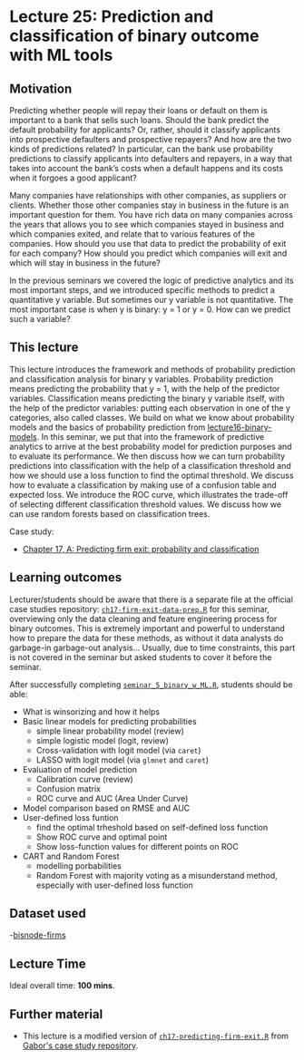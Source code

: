 # Lecture 25: Prediction and classification of binary outcome with ML tools

## Motivation

Predicting whether people will repay their loans or default on them is important to a bank that sells such loans. Should the bank predict the default probability for applicants? Or, rather, should it classify applicants into prospective defaulters and prospective repayers? And how are the two kinds of predictions related? In particular, can the bank use probability predictions to classify applicants into defaulters and repayers, in a way that takes into account the bank’s costs when a default happens and its costs when it forgoes a good applicant?

Many companies have relationships with other companies, as suppliers or clients. Whether those other companies stay in business in the future is an important question for them. You have rich data on many companies across the years that allows you to see which companies stayed in business and which companies exited, and relate that to various features of the companies. How should you use that data to predict the probability of exit for each company? How should you predict which companies will exit and which will stay in business in the future?

In the previous seminars we covered the logic of predictive analytics and its most important steps, and we introduced specific methods to predict a quantitative y variable. But sometimes our y variable is not quantitative. The most important case is when y is binary: y = 1 or y = 0. How can we predict such a variable?

## This lecture

This lecture introduces the framework and methods of probability prediction and classification analysis for binary y variables. Probability prediction means predicting the probability that y = 1, with the help of the predictor variables. Classification means predicting the binary y variable itself, with the help of the predictor variables: putting each observation in one of the y categories, also called classes. We build on what we know about probability models and the basics of probability prediction from [lecture16-binary-models](https://github.com/gabors-data-analysis/da-coding-rstats/tree/main/lecture16-binary-models). In this seminar, we put that into the framework of predictive analytics to arrive at the best probability model for prediction purposes and to evaluate its performance. We then discuss how we can turn probability predictions into classification with the help of a classification threshold and how we should use a loss function to find the optimal threshold. We discuss how to evaluate a classification by making use of a confusion table and expected loss. We introduce the ROC curve, which illustrates the trade-off of selecting different classification threshold values. We discuss how we can use random forests based on classification trees. 

Case study:
  - [Chapter 17, A: Predicting firm exit: probability and classification](https://gabors-data-analysis.com/casestudies/#ch17a-predicting-firm-exit-probability-and-classification)

## Learning outcomes

Lecturer/students should be aware that there is a separate file at the official case studies repository: [`ch17-firm-exit-data-prep.R`](https://github.com/gabors-data-analysis/da_case_studies/blob/master/ch17-predicting-firm-exit/ch17-firm-exit-data-prep.R) for this seminar, overviewing only the data cleaning and feature engineering process for binary outcomes. This is extremely important and powerful to understand how to prepare the data for these methods, as without it data analysts do garbage-in garbage-out analysis... Usually, due to time constraints, this part is not covered in the seminar but asked students to cover it before the seminar.

After successfully completing [`seminar_5_binary_w_ML.R`](https://github.com/gabors-data-analysis/da-coding-rstats/blob/main/part-III-case-studies/seminar05-binary-wML-predicting-firm-exit/codes/seminar_5_binary_w_ML.R), students should be able:

  - What is winsorizing and how it helps
  - Basic linear models for predicting probabilities
    - simple linear probability model (review)
    - simple logistic model (logit, review)
    - Cross-validation with logit model (via `caret`)
    - LASSO with logit model (via `glmnet` and `caret`)
  - Evaluation of model prediction
    - Calibration curve (review)
    - Confusion matrix
    - ROC curve and AUC (Area Under Curve) 
  - Model comparison based on RMSE and AUC
  - User-defined loss funtion
    - find the optimal trheshold based on self-defined loss function
    - Show ROC curve and optimal point
    - Show loss-function values for different points on ROC  
  - CART and Random Forest
    - modelling porbabilities
    - Random Forest with majority voting as a misunderstand method, especially with user-defined loss function     

## Dataset used

  -[bisnode-firms](https://gabors-data-analysis.com/datasets/#bisnode-firms)

## Lecture Time

Ideal overall time: **100 mins**.


## Further material

  - This lecture is a modified version of [`ch17-predicting-firm-exit.R`](https://github.com/gabors-data-analysis/da_case_studies/blob/master/ch17-predicting-firm-exit/ch17-predicting-firm-exit.R) from [Gabor's case study repository](https://github.com/gabors-data-analysis/da_case_studies).

